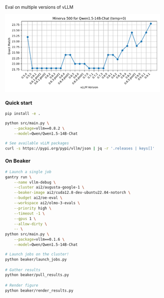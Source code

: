 Eval on multiple versions of vLLM

![scores](minerva_scores.png)

### Quick start

```sh
pip install -e .
```

```sh
python src/main.py \
    --package=vllm==0.8.2 \
    --model=Qwen/Qwen1.5-14B-Chat
```

```sh
# See available vLLM packages
curl -s https://pypi.org/pypi/vllm/json | jq -r '.releases | keys[]'
```

### On Beaker

```sh
# Launch a single job
gantry run \
    --name vllm-debug \
    --cluster ai2/augusta-google-1 \
    --beaker-image ai2/cuda12.8-dev-ubuntu22.04-notorch \
    --budget ai2/oe-eval \
    --workspace ai2/olmo-3-evals \
    --priority high \
    --timeout -1 \
    --gpus 1 \
    --allow-dirty \
    -- \
python src/main.py \
    --package=vllm==0.1.6 \
    --model=Qwen/Qwen1.5-14B-Chat
```

```sh
# Launch jobs on the cluster!
python beaker/launch_jobs.py

# Gather results
python beaker/pull_results.py

# Render figure
python beaker/render_results.py
```